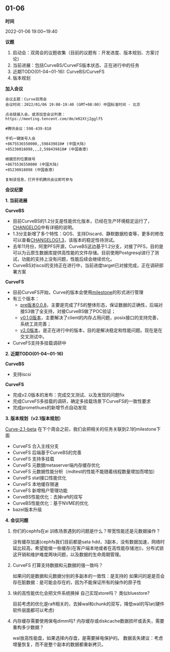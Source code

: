 ## 01-06
**时间** 

2022-01-06 19:00~19:40

**议题**

1. 启动会：双周会的议题收集（目前的议题有：开发进度、版本规划、方案讨论）
2. 当前进展：包括CurveBS/CurveFS版本状态、正在进行中的任务
3. 近期TODO(01-04~01-16): CurveBS/CurveFS
4. 版本规划

**加入会议**

```
会议主题：Curve双周会
会议时间：2022/01/06 19:00-19:40 (GMT+08:00) 中国标准时间 - 北京

点击链接入会，或添加至会议列表：
https://meeting.tencent.com/dm/m92Xtj2gglf5

#腾讯会议：598-439-810

手机一键拨号入会
+8675536550000,,598439810# (中国大陆)
+85230018898,,,2,598439810# (中国香港)

根据您的位置拨号
+8675536550000 (中国大陆)
+85230018898 (中国香港)

复制该信息，打开手机腾讯会议即可参与
```

**会议纪要**

**1. 当前进展**

**CurveBS**

- 目前CurveBS的1.2分支是性能优化版本，已经在生产环境稳定运行了，
[CHANGELOG](https://github.com/opencurve/curve/blob/master/CHANGELOG-1.2.md)中有详细的说明。
- 1.3分支新增了多个特性：QOS、支持Discard、静默数据检查等，更多的修改可以查看[CHANGELOG1.3](https://github.com/opencurve/curve/blob/master/CHANGELOG-1.3.md)，该版本的稳定性待测试。
- 去年11月份，阿里PFS开源，CurveBS这边基于1.2分支，对接了PFS，目的是可以为云原生数据库提供高性能的文件存储。目前使用Postgresql进行了测试，功能的支持上没有问题，性能后续会继续优化。
- CurveBS对iscsi的支持正在进行中，当前进度target已对接完成，正在调研部署方案

**CurveFS**

- 目前CurveFS开始，Curve的版本会使用[milestone](https://github.com/opencurve/curve/milestones)的形式进行管理
- 有三个版本：
    - [pre版本0.0.8](https://github.com/opencurve/curve/milestone/1)，主要是完成了FS的整体形态，保证数据的正确性，后端对接S3做了全支持，对接CurveBS做了POC验证；
    - [v0.1.0版本](https://github.com/opencurve/curve/milestone/2)，主要解决了client的内存占用问题，posix接口的支持完善，系统工具完善；
    - [v2.0版本](https://github.com/opencurve/curve/milestone/3)，是正在进行中的版本，目的是解决稳定和性能问题。现在是在交叉测试中。
- CurveFS支持多挂载调研中

**2. 近期TODO(01-04~01-16)**

**CurveBS**

- 支持iscsi

**CurveFS**

- 完成v2.0版本的发布：完成交叉测试、以及发现的问题fix
- 完成CurveFS多挂载的调研，确定多挂载场景下CurveFS的一致性要求
- 完成promethues的新增节点自动发现

**3. 版本规划（v2.1版本规划）**

[Curve-2.1-beta](https://github.com/opencurve/curve/milestone/4) 在下个周会之前，我们会把相关的任务关联到2.1的milestone下面

- CurveFS 合入主线分支
- CurveFS 后端基于CurveBS的完善
- CurveFS 支持多挂载
- CurveFS 元数据metaserver端内存缓存优化
- CurveFS 元数据性能分析（mdtest的性能不能随着线程数量增加而增加）
- CurveFS stat接口性能优化
- CurveFS 本地缓存限速
- CurveFS 新增租户管理功能
- CurveBS性能优化：去掉raft的双写
- CurveBS性能优化：基于NVME的优化
- bazel版本升级
 

**4. 会议问题**
1. 你们的cephfs在ai 训练场景遇到的问题是什么？带宽性能还是元数据操作？

    没有缓存加速(cephfs我们目前都是sata hdd，3副本，没有数据加速，网络时延比较高，希望能做一些缓存(在客户端本地或者在高性能存储池))，分布式锁这开销和维护难度两块问题，以及数据的生命周期管理。

2. CurveFS 打算支持数据和元数据的强一致吗？

    如果问的是数据和元数据分别的多副本的一致性：是支持的
    如果问的是是否会存在脏数据：是可能会存在的，因为不能保证所有的操作的原子性

3. 块的高性能优化会把文件系统换掉 自己实现store吗？ 类似bluestore?

    目前考虑的优化是raft相关的，去掉wal和chunk的双写，降低wal的写lat(硬件软件层面都可以考虑)

4. 内存缓存需要使用保电dimm吗? 内存缓存或diskcache数据损坏或丢失，需要重构多少数据？

    wal放高性能盘，如果选择内存盘，是需要掉电保护的。
    数据丢失建议：考虑增量恢复，而不是整个副本的数据都重新拷贝。




